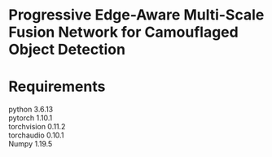 # Progressive Edge-Aware Multi-Scale Fusion Network for Camouflaged Object Detection

# Requirements
python 3.6.13<br>
pytorch 1.10.1<br>
torchvision 0.11.2<br>
torchaudio 0.10.1<br>
Numpy 1.19.5
